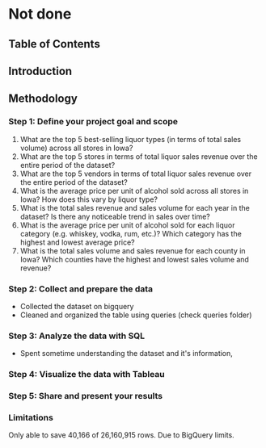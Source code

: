# Not done

## Table of Contents

## Introduction

## Methodology

### Step 1: Define your project goal and scope

1.	What are the top 5 best-selling liquor types (in terms of total sales volume) across all stores in Iowa?
2.	What are the top 5 stores in terms of total liquor sales revenue over the entire period of the dataset?
3.	What are the top 5 vendors in terms of total liquor sales revenue over the entire period of the dataset?
4.	What is the average price per unit of alcohol sold across all stores in Iowa? How does this vary by liquor type?
5.	What is the total sales revenue and sales volume for each year in the dataset? Is there any noticeable trend in sales over time?
6.	What is the average price per unit of alcohol sold for each liquor category (e.g. whiskey, vodka, rum, etc.)? Which category has the highest and lowest average price?
7.	What is the total sales volume and sales revenue for each county in Iowa? Which counties have the highest and lowest sales volume and revenue?

### Step 2: Collect and prepare the data

* Collected the dataset on bigquery
* Cleaned and organized the table using queries (check queries folder)

### Step 3: Analyze the data with SQL
* Spent sometime understanding the dataset and it's information,


### Step 4: Visualize the data with Tableau


### Step 5: Share and present your results

### Limitations
Only able to save 40,166 of 26,160,915 rows. Due to BigQuery limits.
